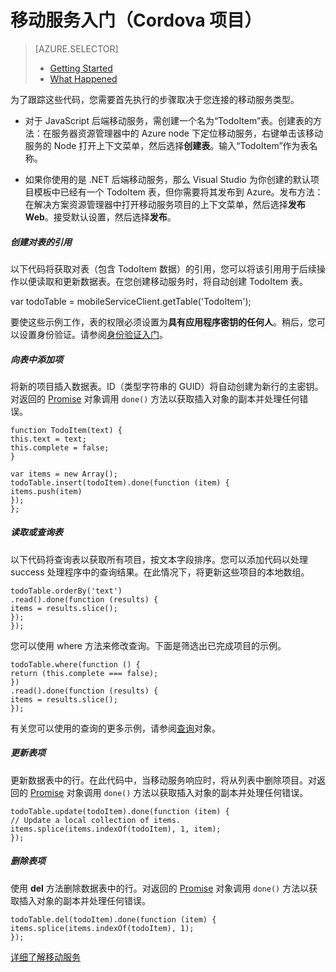 <properties 
	pageTitle="" 
	description="介绍你可以执行哪几个初始步骤，以便在 Cordova 项目中开始使用 Azure 移动服务" 
	services="mobile-services" 
	documentationCenter="" 
	authors="patshea123" 
	manager="douge" 
	editor=""/>

<tags 
	ms.service="mobile-services" 
	ms.date="05/22/2015" 
	wacn.date="07/25/2015"/>

#  移动服务入门（Cordova 项目）

> [AZURE.SELECTOR]
> - [Getting Started](vs-mobile-services-cordova-getting-started)
> - [What Happened](vs-mobile-services-cordova-what-happened)

为了跟踪这些代码，您需要首先执行的步骤取决于您连接的移动服务类型。

- 对于 JavaScript 后端移动服务，需创建一个名为“TodoItem”表。创建表的方法：在服务器资源管理器中的 Azure node 下定位移动服务，右键单击该移动服务的 Node 打开上下文菜单，然后选择**创建表**。输入“TodoItem”作为表名称。

- 如果你使用的是 .NET 后端移动服务，那么 Visual Studio 为你创建的默认项目模板中已经有一个 TodoItem 表，但你需要将其发布到 Azure。发布方法：在解决方案资源管理器中打开移动服务项目的上下文菜单，然后选择**发布 Web**。接受默认设置，然后选择**发布**。



##### 创建对表的引用

以下代码将获取对表（包含 TodoItem 数据）的引用，您可以将该引用用于后续操作以便读取和更新数据表。在您创建移动服务时，将自动创建 TodoItem 表。

var todoTable = mobileServiceClient.getTable('TodoItem');

要使这些示例工作，表的权限必须设置为**具有应用程序密钥的任何人**。稍后，您可以设置身份验证。请参阅[身份验证入门](mobile-services-html-get-started-users)。

##### 向表中添加项

将新的项目插入数据表。ID（类型字符串的 GUID）将自动创建为新行的主密钥。对返回的 [Promise](https://msdn.microsoft.com/zh-cn/library/dn802826.aspx) 对象调用 `done()` 方法以获取插入对象的副本并处理任何错误。

	function TodoItem(text) {
	this.text = text;
	this.complete = false;
	}

	var items = new Array();
	todoTable.insert(todoItem).done(function (item) {
	items.push(item)
	});
	};

##### 读取或查询表

以下代码将查询表以获取所有项目，按文本字段排序。您可以添加代码以处理 success 处理程序中的查询结果。在此情况下，将更新这些项目的本地数组。

	todoTable.orderBy('text')
	.read().done(function (results) {
	items = results.slice();
	});
	});

您可以使用 where 方法来修改查询。下面是筛选出已完成项目的示例。

	todoTable.where(function () {
	return (this.complete === false);
	})
	.read().done(function (results) {
	items = results.slice();
	});

有关您可以使用的查询的更多示例，请参阅[查询](http://msdn.microsoft.com/zh-cn/library/azure/jj613353.aspx)对象。

##### 更新表项

更新数据表中的行。在此代码中，当移动服务响应时，将从列表中删除项目。对返回的 [Promise](https://msdn.microsoft.com/zh-cn/library/dn802826.aspx) 对象调用 `done()` 方法以获取插入对象的副本并处理任何错误。

	todoTable.update(todoItem).done(function (item) {
	// Update a local collection of items.
	items.splice(items.indexOf(todoItem), 1, item);
	});

##### 删除表项

使用 **del** 方法删除数据表中的行。对返回的 [Promise](https://msdn.microsoft.com/zh-cn/library/dn802826.aspx) 对象调用 `done()` 方法以获取插入对象的副本并处理任何错误。

	todoTable.del(todoItem).done(function (item) {
	items.splice(items.indexOf(todoItem), 1);  
	});


[详细了解移动服务](/documentation/services/mobile-services)

<!---HONumber=HO63-->